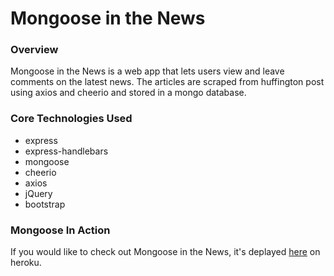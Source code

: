 # Mongoose in the News
### Overview
Mongoose in the News is a web app that lets users view and leave comments on the latest news. The articles are scraped from huffington post using axios and cheerio and stored in a mongo database.

### Core Technologies Used
   - express
   - express-handlebars
   - mongoose
   - cheerio
   - axios
   - jQuery
   - bootstrap
   
### Mongoose In Action
If you would like to check out Mongoose in the News, it's deplayed [here](https://dashboard.heroku.com/apps/mongoose-in-the-news) on heroku.
